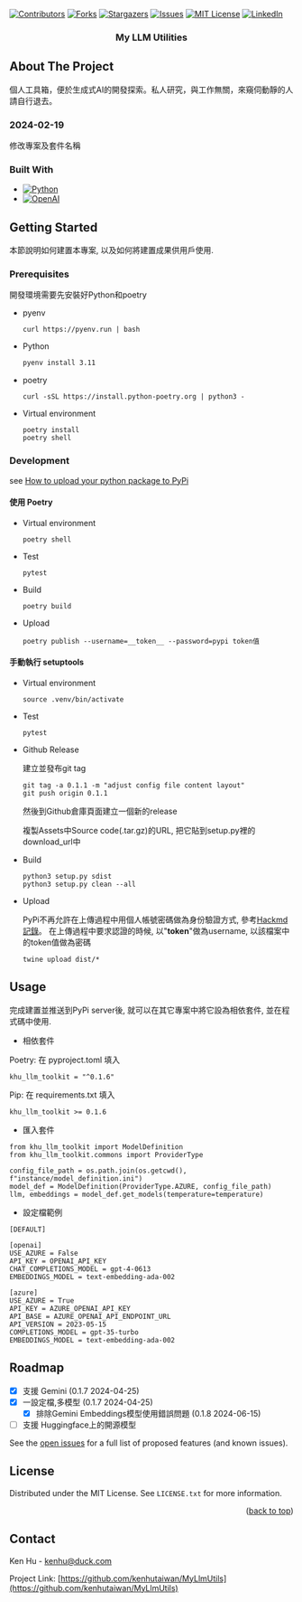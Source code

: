 <!-- Improved compatibility of back to top link: See: https://github.com/othneildrew/Best-README-Template/pull/73 -->
<a name="readme-top"></a>
<!--
*** Thanks for checking out the Best-README-Template. If you have a suggestion
*** that would make this better, please fork the repo and create a pull request
*** or simply open an issue with the tag "enhancement".
*** Don't forget to give the project a star!
*** Thanks again! Now go create something AMAZING! :D
-->



<!-- PROJECT SHIELDS -->
<!--
*** I'm using markdown "reference style" links for readability.
*** Reference links are enclosed in brackets [ ] instead of parentheses ( ).
*** See the bottom of this document for the declaration of the reference variables
*** for contributors-url, forks-url, etc. This is an optional, concise syntax you may use.
*** https://www.markdownguide.org/basic-syntax/#reference-style-links
-->
[![Contributors][contributors-shield]][contributors-url]
[![Forks][forks-shield]][forks-url]
[![Stargazers][stars-shield]][stars-url]
[![Issues][issues-shield]][issues-url]
[![MIT License][license-shield]][license-url]
[![LinkedIn][linkedin-shield]][linkedin-url]


<h3 align="center">My LLM Utilities</h3>

<!-- ABOUT THE PROJECT -->
## About The Project

<p>
個人工具箱，便於生成式AI的開發探索。私人研究，與工作無關，來窺伺動靜的人請自行退去。
</p>

### 2024-02-19

修改專案及套件名稱

### Built With

* [![Python][Python.org]][Python-url]
* [![OpenAI][OpenAI.com]][OpenAI-url]


<!-- GETTING STARTED -->
## Getting Started

本節說明如何建置本專案, 以及如何將建置成果供用戶使用.

### Prerequisites

開發環境需要先安裝好Python和poetry

* pyenv
  
  ```shell
  curl https://pyenv.run | bash
  ```
* Python

  ```sh
  pyenv install 3.11
  ```
  
* poetry
  
  ```shell
  curl -sSL https://install.python-poetry.org | python3 -
  ```

* Virtual environment

  ```
  poetry install
  poetry shell
  ```

### Development

see [How to upload your python package to PyPi](https://medium.com/@joel.barmettler/how-to-upload-your-python-package-to-pypi-65edc5fe9c56)

#### 使用 Poetry

* Virtual environment

  ```
  poetry shell
  ```

* Test

    ```
    pytest 
    ```

* Build

  ```
  poetry build
  ```

* Upload

  ```
  poetry publish --username=__token__ --password=pypi token值
  ```

#### 手動執行 setuptools

* Virtual environment

  ```
  source .venv/bin/activate
  ```

* Test

    ```
    pytest 
    ```

* Github Release

  建立並發布git tag

  ```
  git tag -a 0.1.1 -m "adjust config file content layout"
  git push origin 0.1.1
  ```

  然後到Github倉庫頁面建立一個新的release

  複製Assets中Source code(.tar.gz)的URL, 把它貼到setup.py裡的download_url中

* Build

  ```
  python3 setup.py sdist
  python3 setup.py clean --all
  ```

* Upload

  PyPi不再允許在上傳過程中用個人帳號密碼做為身份驗證方式, 參考[Hackmd記錄](https://hackmd.io/4zug-RFaS362quf2Qfj2CA#2023-09-21)。
  在上傳過程中要求認證的時候, 以"__token__"做為username, 以該檔案中的token值做為密碼 

  ```
  twine upload dist/*
  ```

<!-- USAGE EXAMPLES -->
## Usage

完成建置並推送到PyPi server後, 就可以在其它專案中將它設為相依套件, 並在程式碼中使用.

* 相依套件

Poetry: 在 pyproject.toml 填入  

```
khu_llm_toolkit = "^0.1.6"
```

Pip: 在 requirements.txt 填入  

```
khu_llm_toolkit >= 0.1.6
```

* 匯入套件

```
from khu_llm_toolkit import ModelDefinition
from khu_llm_toolkit.commons import ProviderType

config_file_path = os.path.join(os.getcwd(), f"instance/model_definition.ini")
model_def = ModelDefinition(ProviderType.AZURE, config_file_path)
llm, embeddings = model_def.get_models(temperature=temperature)
```

* 設定檔範例

```
[DEFAULT]

[openai]
USE_AZURE = False
API_KEY = OPENAI_API_KEY
CHAT_COMPLETIONS_MODEL = gpt-4-0613
EMBEDDINGS_MODEL = text-embedding-ada-002

[azure]
USE_AZURE = True
API_KEY = AZURE_OPENAI_API_KEY
API_BASE = AZURE_OPENAI_API_ENDPOINT_URL
API_VERSION = 2023-05-15
COMPLETIONS_MODEL = gpt-35-turbo
EMBEDDINGS_MODEL = text-embedding-ada-002
```

<!-- ROADMAP -->
## Roadmap

- [x] 支援 Gemini (0.1.7 2024-04-25)
- [x] 一設定檔,多模型 (0.1.7 2024-04-25)
  - [x] 排除Gemini Embeddings模型使用錯誤問題 (0.1.8 2024-06-15)    
- [ ] 支援 Huggingface上的開源模型

See the [open issues](https://github.com/kenhutaiwan/MyLlmUtils/issues) for a full list of proposed features (and known issues).

<!-- LICENSE -->
## License

Distributed under the MIT License. See `LICENSE.txt` for more information.

<p align="right">(<a href="#readme-top">back to top</a>)</p>



<!-- CONTACT -->
## Contact

Ken Hu - kenhu@duck.com

Project Link: [https://github.com/kenhutaiwan/MyLlmUtils](https://github.com/kenhutaiwan/MyLlmUtils)



<!-- MARKDOWN LINKS & IMAGES -->
<!-- https://www.markdownguide.org/basic-syntax/#reference-style-links -->
[contributors-shield]: https://img.shields.io/github/contributors/kenhutaiwan/MyLlmUtils.svg?style=for-the-badge
[contributors-url]: https://github.com/kenhutaiwan/MyLlmUtils/graphs/contributors
[forks-shield]: https://img.shields.io/github/forks/kenhutaiwan/MyLlmUtils.svg?style=for-the-badge
[forks-url]: https://github.com/kenhutaiwan/MyLlmUtils/network/members
[stars-shield]: https://img.shields.io/github/stars/kenhutaiwan/MyLlmUtils.svg?style=for-the-badge
[stars-url]: https://github.com/kenhutaiwan/MyLlmUtils/stargazers
[issues-shield]: https://img.shields.io/github/issues/kenhutaiwan/MyLlmUtils.svg?style=for-the-badge
[issues-url]: https://github.com/kenhutaiwan/MyLlmUtils/issues
[license-shield]: https://img.shields.io/github/license/kenhutaiwan/MyLlmUtils.svg?style=for-the-badge
[license-url]: https://github.com/kenhutaiwan/MyLlmUtils/blob/master/LICENSE.txt
[linkedin-shield]: https://img.shields.io/badge/-LinkedIn-black.svg?style=for-the-badge&logo=linkedin&colorB=555
[linkedin-url]: https://linkedin.com/in/linkedin_username
[product-screenshot]: images/screenshot.png
[Next.js]: https://img.shields.io/badge/next.js-000000?style=for-the-badge&logo=nextdotjs&logoColor=white
[Next-url]: https://nextjs.org/
[React.js]: https://img.shields.io/badge/React-20232A?style=for-the-badge&logo=react&logoColor=61DAFB
[React-url]: https://reactjs.org/
[Vue.js]: https://img.shields.io/badge/Vue.js-35495E?style=for-the-badge&logo=vuedotjs&logoColor=4FC08D
[Vue-url]: https://vuejs.org/
[Angular.io]: https://img.shields.io/badge/Angular-DD0031?style=for-the-badge&logo=angular&logoColor=white
[Angular-url]: https://angular.io/
[Svelte.dev]: https://img.shields.io/badge/Svelte-4A4A55?style=for-the-badge&logo=svelte&logoColor=FF3E00
[Svelte-url]: https://svelte.dev/
[Laravel.com]: https://img.shields.io/badge/Laravel-FF2D20?style=for-the-badge&logo=laravel&logoColor=white
[Laravel-url]: https://laravel.com
[Bootstrap.com]: https://img.shields.io/badge/Bootstrap-563D7C?style=for-the-badge&logo=bootstrap&logoColor=white
[Bootstrap-url]: https://getbootstrap.com
[JQuery.com]: https://img.shields.io/badge/jQuery-0769AD?style=for-the-badge&logo=jquery&logoColor=white
[JQuery-url]: https://jquery.com 
[Python.org]: https://img.shields.io/badge/Python-00FFEE?style=for-the-badge&logo=python&logoColor=white
[Python-url]: https://www.python.org/
[OpenAI.com]: https://img.shields.io/badge/OpenAI-666666?style=for-the-badge&logo=openai&logoColor=white
[OpenAI-url]: https://openai.com/